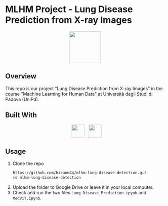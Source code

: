 # MLHM Project - Lung Disease Prediction from X-ray Images
<div align="center">
<a href="https://www.math.unipd.it/en/">
   <img src="https://www.math.unipd.it/~tommasi/dueloghi.png" height=100"/>
</a>
</div>

## Overview
This repo is our project "Lung Disease Prediction from X-ray Images" in the course "Machine Learning for Human Data" at Università degli Studi di Padova (UniPd).

## Built With
<div align="center">
    <a href="https://www.tensorflow.org/">
    <img src="https://www.gstatic.com/devrel-devsite/prod/vdc54107fd8beee9a25bbc52caca7c5cd8d6bde91b94b693cf51910bd553c2293/tensorflow/images/lockup.svg" height=40 hspace=10/>
    </a>
    <a href="https://keras.io/">
    <img src="https://keras.io/img/logo.png" height=40/>
    </a>
</div>

## Usage
1. Clone the repo
   ```sh
   https://github.com/hieunm44/mlhm-lung-disease-detection.git
   cd mlhm-lung-disease-detection
   ```
2. Upload the folder to Google Drive or leave it in your local computer.
3. Check and run the two files `Lung_Disease_Prediction.ipynb` and `MedViT.ipynb`.